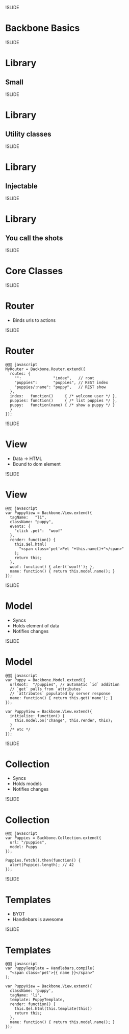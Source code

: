 !SLIDE
# Backbone Basics

!SLIDE
# Library
## Small

!SLIDE
# Library
## Utility classes

!SLIDE
# Library
## Injectable

!SLIDE
# Library
## You call the shots

!SLIDE
# Core Classes

!SLIDE
# Router
* Binds urls to actions

!SLIDE
# Router

    @@@ javascript
    MyRouter = Backbone.Router.extend({
      routes: {
        "":              "index",   // root
        "puppies":       "puppies", // REST index
        "puppies/:name": "puppy",   // REST show
      },
      index:   function()     { /* welcome user */ },
      puppies: function()     { /* list puppies */ },
      puppy:   function(name) { /* show a puppy */ }
      }
    });

!SLIDE
# View
* Data -> HTML
* Bound to dom element

!SLIDE
# View

    @@@ javascript
    var PuppyView = Backbone.View.extend({
      tagName:   "li",
      className: "puppy",
      events: {
        "click .pet":  "woof"
      },
      render: function() {
        this.$el.html(
          "<span class='pet'>Pet "+this.name()+"</span>"
        );
        return this;
      },
      woof: function() { alert('woof!'); },
      name: function() { return this.model.name(); }
    });

!SLIDE
# Model
* Syncs
* Holds element of data
* Notifies changes

!SLIDE
# Model

    @@@ javascript
    var Puppy = Backbone.Model.extend({
      urlRoot:  "/puppies", // automatic `id` addition
      // `get` pulls from `attributes`
      // `attributes` populated by server response
      name: function() { return this.get('name'); }
    });

    var PuppyView = Backbone.View.extend({
      initialize: function() {
        this.model.on('change', this.render, this);
      }
      /* etc */
    });

!SLIDE
# Collection
* Syncs
* Holds models
* Notifies changes

!SLIDE
# Collection

    @@@ javascript
    var Puppies = Backbone.Collection.extend({
      url: "/puppies",
      model: Puppy
    });

    Puppies.fetch().then(function() {
      alert(Puppies.length); // 42
    });

!SLIDE
# Templates
* BYOT
* Handlebars is awesome

!SLIDE
# Templates
    @@@ javascript
    var PuppyTemplate = Handlebars.compile(
      "<span class='pet'>{{ name }}</span>"
    );

    var PuppyView = Backbone.View.extend({
      className: 'puppy',
      tagName: 'li',
      template: PuppyTemplate,
      render: function() {
        this.$el.html(this.template(this))
        return this;
      },
      name: function() { return this.model.name(); }
    });
